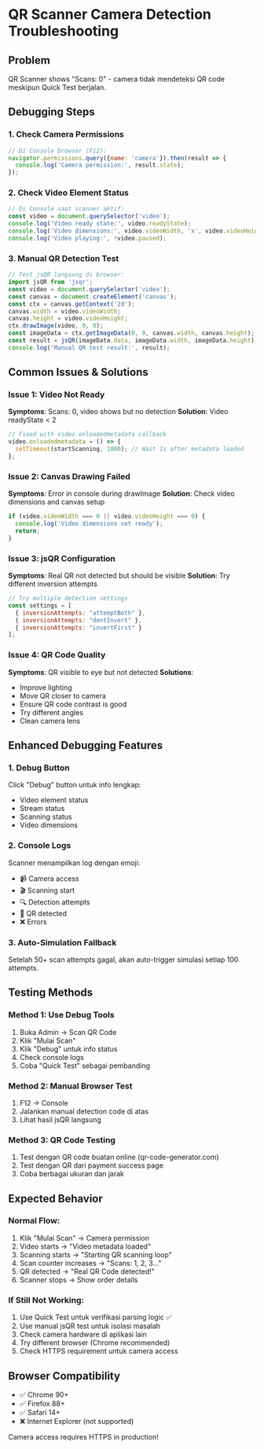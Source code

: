 # QR Scanner Camera Detection Troubleshooting

## Problem
QR Scanner shows "Scans: 0" - camera tidak mendeteksi QR code meskipun Quick Test berjalan.

## Debugging Steps

### 1. Check Camera Permissions
```javascript
// Di Console browser (F12):
navigator.permissions.query({name: 'camera'}).then(result => {
  console.log('Camera permission:', result.state);
});
```

### 2. Check Video Element Status
```javascript
// Di Console saat scanner aktif:
const video = document.querySelector('video');
console.log('Video ready state:', video.readyState);
console.log('Video dimensions:', video.videoWidth, 'x', video.videoHeight);
console.log('Video playing:', !video.paused);
```

### 3. Manual QR Detection Test
```javascript
// Test jsQR langsung di browser:
import jsQR from 'jsqr';
const video = document.querySelector('video');
const canvas = document.createElement('canvas');
const ctx = canvas.getContext('2d');
canvas.width = video.videoWidth;
canvas.height = video.videoHeight;
ctx.drawImage(video, 0, 0);
const imageData = ctx.getImageData(0, 0, canvas.width, canvas.height);
const result = jsQR(imageData.data, imageData.width, imageData.height);
console.log('Manual QR test result:', result);
```

## Common Issues & Solutions

### Issue 1: Video Not Ready
**Symptoms**: Scans: 0, video shows but no detection
**Solution**: Video readyState < 2
```javascript
// Fixed with video.onloadedmetadata callback
video.onloadedmetadata = () => {
  setTimeout(startScanning, 1000); // Wait 1s after metadata loaded
};
```

### Issue 2: Canvas Drawing Failed
**Symptoms**: Error in console during drawImage
**Solution**: Check video dimensions and canvas setup
```javascript
if (video.videoWidth === 0 || video.videoHeight === 0) {
  console.log('Video dimensions not ready');
  return;
}
```

### Issue 3: jsQR Configuration
**Symptoms**: Real QR not detected but should be visible
**Solution**: Try different inversion attempts
```javascript
// Try multiple detection settings
const settings = [
  { inversionAttempts: "attemptBoth" },
  { inversionAttempts: "dontInvert" },
  { inversionAttempts: "invertFirst" }
];
```

### Issue 4: QR Code Quality
**Symptoms**: QR visible to eye but not detected
**Solutions**:
- Improve lighting
- Move QR closer to camera
- Ensure QR code contrast is good
- Try different angles
- Clean camera lens

## Enhanced Debugging Features

### 1. Debug Button
Click "Debug" button untuk info lengkap:
- Video element status
- Stream status
- Scanning status
- Video dimensions

### 2. Console Logs
Scanner menampilkan log dengan emoji:
- 📹 Camera access
- 🎬 Scanning start
- 🔍 Detection attempts
- 📱 QR detected
- ❌ Errors

### 3. Auto-Simulation Fallback
Setelah 50+ scan attempts gagal, akan auto-trigger simulasi setiap 100 attempts.

## Testing Methods

### Method 1: Use Debug Tools
1. Buka Admin → Scan QR Code
2. Klik "Mulai Scan"
3. Klik "Debug" untuk info status
4. Check console logs
5. Coba "Quick Test" sebagai pembanding

### Method 2: Manual Browser Test
1. F12 → Console
2. Jalankan manual detection code di atas
3. Lihat hasil jsQR langsung

### Method 3: QR Code Testing
1. Test dengan QR code buatan online (qr-code-generator.com)
2. Test dengan QR dari payment success page
3. Coba berbagai ukuran dan jarak

## Expected Behavior

### Normal Flow:
1. Klik "Mulai Scan" → Camera permission
2. Video starts → "Video metadata loaded"
3. Scanning starts → "Starting QR scanning loop"
4. Scan counter increases → "Scans: 1, 2, 3..."
5. QR detected → "Real QR Code detected!"
6. Scanner stops → Show order details

### If Still Not Working:
1. Use Quick Test untuk verifikasi parsing logic ✅
2. Use manual jsQR test untuk isolasi masalah
3. Check camera hardware di aplikasi lain
4. Try different browser (Chrome recommended)
5. Check HTTPS requirement untuk camera access

## Browser Compatibility
- ✅ Chrome 90+
- ✅ Firefox 88+  
- ✅ Safari 14+
- ❌ Internet Explorer (not supported)

Camera access requires HTTPS in production!